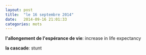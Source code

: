 ```yaml
---
layout: post
title:  "le 16 septembre 2014"
date:   2014-09-16 21:01:33
categories: mots
---
```


**l'allongement de l'espérance de vie**: increase in life expectancy

**la cascade**: stunt
